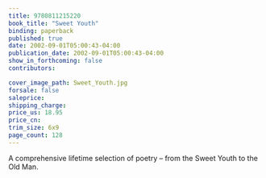 ```yaml
---
title: 9780811215220
book_title: "Sweet Youth"
binding: paperback
published: true
date: 2002-09-01T05:00:43-04:00
publication_date: 2002-09-01T05:00:43-04:00
show_in_forthcoming: false
contributors:

cover_image_path: Sweet_Youth.jpg
forsale: false
saleprice:
shipping_charge:
price_us: 18.95
price_cn:
trim_size: 6x9
page_count: 128
---
```

A comprehensive lifetime selection of poetry – from the Sweet Youth to the Old Man.

